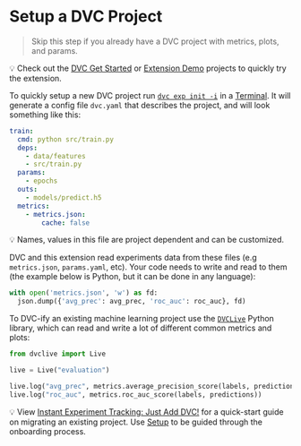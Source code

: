# Setup a DVC Project

> Skip this step if you already have a DVC project with metrics, plots, and
> params.

💡 Check out the
[DVC Get Started](https://github.com/iterative/example-get-started) or
[Extension Demo](https://github.com/iterative/vscode-dvc-demo) projects to
quickly try the extension.

To quickly setup a new DVC project run
[`dvc exp init -i`](https://dvc.org/doc/command-reference/exp/init#example-interactive-mode)
in a [Terminal](command:workbench.action.terminal.new). It will generate a
config file `dvc.yaml` that describes the project, and will look something like
this:

```yaml
train:
  cmd: python src/train.py
  deps:
    - data/features
    - src/train.py
  params:
    - epochs
  outs:
    - models/predict.h5
  metrics:
    - metrics.json:
        cache: false
```

💡 Names, values in this file are project dependent and can be customized.

DVC and this extension read experiments data from these files (e.g
`metrics.json`, `params.yaml`, etc). Your code needs to write and read to them
(the example below is Python, but it can be done in any language):

```python
with open('metrics.json', 'w') as fd:
  json.dump({'avg_prec': avg_prec, 'roc_auc': roc_auc}, fd)
```

To DVC-ify an existing machine learning project use the
[`DVCLive`](https://dvc.org/doc/dvclive) Python library, which can read and
write a lot of different common metrics and plots:

```python
from dvclive import Live

live = Live("evaluation")

live.log("avg_prec", metrics.average_precision_score(labels, predictions))
live.log("roc_auc", metrics.roc_auc_score(labels, predictions))
```

💡 View
[Instant Experiment Tracking: Just Add DVC!](https://iterative.ai/blog/exp-tracking-dvc-python)
for a quick-start guide on migrating an existing project. Use
[Setup](command:dvc.showExperimentsSetup) to be guided through the onboarding
process.
